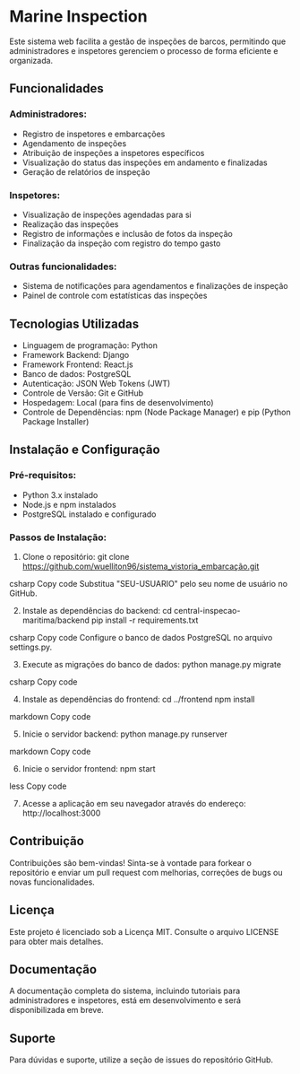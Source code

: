 # Marine Inspection

Este sistema web facilita a gestão de inspeções de barcos, permitindo que administradores e inspetores gerenciem o processo de forma eficiente e organizada.

## Funcionalidades

### Administradores:

- Registro de inspetores e embarcações
- Agendamento de inspeções
- Atribuição de inspeções a inspetores específicos
- Visualização do status das inspeções em andamento e finalizadas
- Geração de relatórios de inspeção

### Inspetores:

- Visualização de inspeções agendadas para si
- Realização das inspeções
- Registro de informações e inclusão de fotos da inspeção
- Finalização da inspeção com registro do tempo gasto

### Outras funcionalidades:

- Sistema de notificações para agendamentos e finalizações de inspeção
- Painel de controle com estatísticas das inspeções

## Tecnologias Utilizadas

- Linguagem de programação: Python
- Framework Backend: Django
- Framework Frontend: React.js
- Banco de dados: PostgreSQL
- Autenticação: JSON Web Tokens (JWT)
- Controle de Versão: Git e GitHub
- Hospedagem: Local (para fins de desenvolvimento)
- Controle de Dependências: npm (Node Package Manager) e pip (Python Package Installer)

## Instalação e Configuração

### Pré-requisitos:

- Python 3.x instalado
- Node.js e npm instalados
- PostgreSQL instalado e configurado

### Passos de Instalação:

1. Clone o repositório:
git clone https://github.com/wuelliton96/sistema_vistoria_embarcação.git

csharp
Copy code
Substitua "SEU-USUARIO" pelo seu nome de usuário no GitHub.

2. Instale as dependências do backend:
cd central-inspecao-maritima/backend
pip install -r requirements.txt

csharp
Copy code
Configure o banco de dados PostgreSQL no arquivo settings.py.

3. Execute as migrações do banco de dados:
python manage.py migrate

csharp
Copy code

4. Instale as dependências do frontend:
cd ../frontend
npm install

markdown
Copy code

5. Inicie o servidor backend:
python manage.py runserver

markdown
Copy code

6. Inicie o servidor frontend:
npm start

less
Copy code

7. Acesse a aplicação em seu navegador através do endereço: http://localhost:3000

## Contribuição

Contribuições são bem-vindas! Sinta-se à vontade para forkear o repositório e enviar um pull request com melhorias, correções de bugs ou novas funcionalidades.

## Licença

Este projeto é licenciado sob a Licença MIT. Consulte o arquivo LICENSE para obter mais detalhes.

## Documentação

A documentação completa do sistema, incluindo tutoriais para administradores e inspetores, está em desenvolvimento e será disponibilizada em breve.

## Suporte

Para dúvidas e suporte, utilize a seção de issues do repositório GitHub.